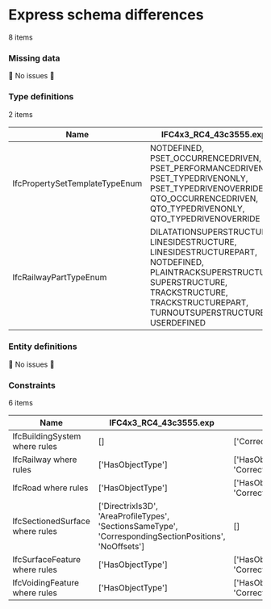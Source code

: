 # Express schema differences

8 items


### Missing data

:tada: No issues :tada:


### Type definitions

2 items

| Name                           | IFC4x3_RC4_43c3555.exp                                                                                                                                                                           | IFC.exp                                                                                                                                                                                         |
|--------------------------------|--------------------------------------------------------------------------------------------------------------------------------------------------------------------------------------------------|-------------------------------------------------------------------------------------------------------------------------------------------------------------------------------------------------|
| IfcPropertySetTemplateTypeEnum | NOTDEFINED, PSET_OCCURRENCEDRIVEN, PSET_PERFORMANCEDRIVEN, PSET_TYPEDRIVENONLY, PSET_TYPEDRIVENOVERRIDE, QTO_OCCURRENCEDRIVEN, QTO_TYPEDRIVENONLY, QTO_TYPEDRIVENOVERRIDE                        | NOTDEFINED                                                                                                                                                                                      |
| IfcRailwayPartTypeEnum         | DILATATIONSUPERSTRUCTURE, LINESIDESTRUCTURE, LINESIDESTRUCTUREPART, NOTDEFINED, PLAINTRACKSUPERSTRUCTURE, SUPERSTRUCTURE, TRACKSTRUCTURE, TRACKSTRUCTUREPART, TURNOUTSUPERSTRUCTURE, USERDEFINED | DILATATIONSUPERSTRUCTURE, LINESIDESTRUCTURE, LINESIDESTRUCTUREPART, NOTDEFINED, PLAINTRACKSUPESTRUCTURE, SUPERSTRUCTURE, TRACKSTRUCTURE, TRACKSTRUCTUREPART, TURNOUTSUPERSTRUCTURE, USERDEFINED |

### Entity definitions

:tada: No issues :tada:


### Constraints

6 items

| Name                            | IFC4x3_RC4_43c3555.exp                                                                                  | IFC.exp                                    |
|---------------------------------|---------------------------------------------------------------------------------------------------------|--------------------------------------------|
| IfcBuildingSystem where rules   | []                                                                                                      | ['CorrectPredefinedType']                  |
| IfcRailway where rules          | ['HasObjectType']                                                                                       | ['HasObjectType', 'CorrectPredefinedType'] |
| IfcRoad where rules             | ['HasObjectType']                                                                                       | ['HasObjectType', 'CorrectPredefinedType'] |
| IfcSectionedSurface where rules | ['DirectrixIs3D', 'AreaProfileTypes', 'SectionsSameType', 'CorrespondingSectionPositions', 'NoOffsets'] | []                                         |
| IfcSurfaceFeature where rules   | ['HasObjectType']                                                                                       | ['HasObjectType', 'CorrectPredefinedType'] |
| IfcVoidingFeature where rules   | ['HasObjectType']                                                                                       | ['HasObjectType', 'CorrectPredefinedType'] |
